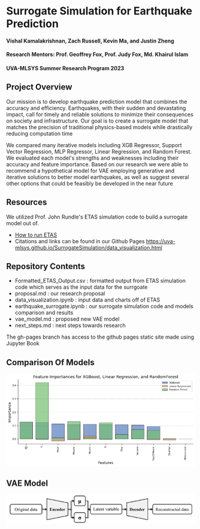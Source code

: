 # Surrogate Simulation for Earthquake Prediction

#### Vishal Kamalakrishnan, Zach Russell, Kevin Ma, and Justin Zheng
#### Research Mentors: Prof. Geoffrey Fox, Prof. Judy Fox, Md. Khairul Islam
#### UVA-MLSYS Summer Research Program 2023

## Project Overview
Our mission is to develop earthquake prediction model that combines the accuracy and efficiency. Earthquakes, with their sudden and devastating impact, call for timely and reliable solutions to minimize their consequences on society and infrastructure. Our goal is to create a surrogate model that matches the precision of traditional physics-based models while drastically reducing computation time

We compared many iterative models including XGB Regressor, Support Vector Regression, MLP Regressor, Linear Regression, and Random Forest. We evaluated each model's strengths and weaknesses including their accuracy and feature importance. Based on our research we were able to recommend a hypothetical model for VAE employing generative and iterative solutions to better model earthquakes, as well as suggest several other options that could be feasibly be developed in the near future

## Resources
We utilized Prof. John Rundle's ETAS simulation code to build a surrogate model out of. 
- [How to run ETAS](./instructions.md)
- Citations and links can be found in our Github Pages https://uva-mlsys.github.io/SurrogateSimulation/data_visualization.html

## Repository Contents
- Formatted_ETAS_Output.csv : formatted output from ETAS simulation code which serves as the input data for the surrgoate
- proposal.md : our research proposal
- data_visualization.ipynb : input data and charts off of ETAS
- earthquake_surrogate.ipynb : our surrogate simulation code and models comparison and results
- vae_model.md : proposed new VAE model
- next_steps.md : next steps towards research

The gh-pages branch has access to the github pages static site made using Jupyter Book

## Comparison Of Models
![Feature Importance Of Models](feature_importance.png)
## VAE Model
![VAE Architecture Model](vae_model.png)

